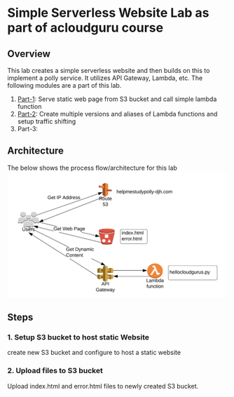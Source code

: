 # **Simple Serverless Website Lab as part of acloudguru course**

## Overview
This lab creates a simple serverless website and then builds on this to implement a polly service.  It utilizes API Gateway, Lambda, etc.
The following modules are a part of this lab.
1. [Part-1]: Serve static web page from S3 bucket and call simple lambda function
2. [Part-2]: Create multiple versions and aliases of Lambda functions and setup traffic shifting
3. Part-3: 

## Architecture
The below shows the process flow/architecture for this lab
![alt text][Serverless Website]

## Steps

### 1. Setup S3 bucket to host static Website
create new S3 bucket and configure to host a static website

### 2. Upload files to S3 bucket
Upload index.html and error.html files to newly created S3 bucket.

[comment]: # (references used in README)
[Serverless Website]:images/Serverless-Website-Lab.jpeg
[Part-1]:part-1/
[Part-2]:part-2/
